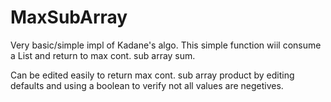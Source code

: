 # MaxSubArray

Very basic/simple impl of Kadane's algo.
This simple function wiil consume a List and return to max cont. sub array sum.

Can be edited easily to return max cont. sub array product by editing defaults and using a boolean to verify not all values are negetives.
